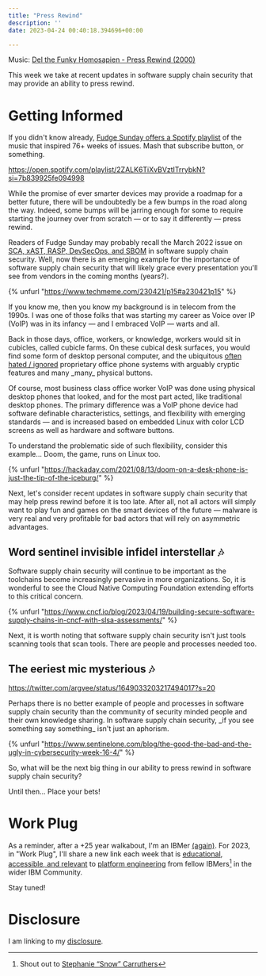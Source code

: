 ```yaml
---
title: "Press Rewind"
description: ''
date: 2023-04-24 00:40:18.394696+00:00

---
```


 

Music: [Del the Funky Homosapien - Press Rewind (2000)](https://www.youtube.com/watch?v=Y9lWPxI2zCc)

This week we take at recent updates in software supply chain security that may provide an ability to press rewind.

# Getting Informed

If you didn't know already, [Fudge Sunday offers a Spotify playlist](https://open.spotify.com/playlist/2ZALK6TiXvBVztITrrybkN?si=7b839925fe094998) of the music that inspired 76+ weeks of issues. Mash that subscribe button, or something.

https://open.spotify.com/playlist/2ZALK6TiXvBVztITrrybkN?si=7b839925fe094998

While the promise of ever smarter devices may provide a roadmap for a better future, there will be undoubtedly be a few bumps in the road along the way. Indeed, some bumps will be jarring enough for some to require starting the journey over from scratch — or to say it differently — press rewind.

Readers of Fudge Sunday may probably recall the March 2022 issue on [SCA, xAST, RASP, DevSecOps, and SBOM](https://fudge.org/archive/fudge-sunday-needle-in-a-fullstack/) in software supply chain security. Well, now there is an emerging example for the importance of software supply chain security that will likely grace every presentation you'll see from vendors in the coming months (years?).

{% unfurl "https://www.techmeme.com/230421/p15#a230421p15" %}

If you know me, then you know my background is in telecom from the 1990s. I was one of those folks that was starting my career as Voice over IP (VoIP) was in its infancy — and I embraced VoIP — warts and all.

Back in those days, office, workers, or knowledge, workers would sit in cubicles, called cubicle farms. On these cubical desk surfaces, you would find some form of desktop personal computer, and the ubiquitous [often hated / ignored](https://www.jwz.org/gruntle/phones.html) proprietary office phone systems with arguably cryptic features and many \_many\_ physical buttons.

Of course, most business class office worker VoIP was done using physical desktop phones that looked, and for the most part acted, like traditional desktop phones. The primary difference was a VoIP phone device had software definable characteristics, settings, and flexibility with emerging standards — and is increased based on embedded Linux with color LCD screens as well as hardware and software buttons.

To understand the problematic side of such flexibility, consider this example... Doom, the game, runs on Linux too.

{% unfurl "https://hackaday.com/2021/08/13/doom-on-a-desk-phone-is-just-the-tip-of-the-iceburg/" %}

Next, let's consider recent updates in software supply chain security that may help press rewind before it is too late. After all, not all actors will simply want to play fun and games on the smart devices of the future — malware is very real and very profitable for bad actors that will rely on asymmetric advantages.

## Word sentinel invisible infidel interstellar 🎶

Software supply chain security will continue to be important as the toolchains become increasingly pervasive in more organizations. So, it is wonderful to see the Cloud Native Computing Foundation extending efforts to this critical concern.

{% unfurl "https://www.cncf.io/blog/2023/04/19/building-secure-software-supply-chains-in-cncf-with-slsa-assessments/" %}

Next, it is worth noting that software supply chain security isn't just tools scanning tools that scan tools. There are people and processes needed too. 

## The eeriest mic mysterious 🎶

https://twitter.com/argvee/status/1649033203217494017?s=20

Perhaps there is no better example of people and processes in software supply chain security than the community of security minded people and their own knowledge sharing. In software supply chain security, \_if you see something say something\_ isn't just an aphorism.

{% unfurl "https://www.sentinelone.com/blog/the-good-the-bad-and-the-ugly-in-cybersecurity-week-16-4/" %}

So, what will be the next big thing in our ability to press rewind in software supply chain security?

Until then… Place your bets!

# Work Plug

As a reminder, after a +25 year walkabout, I'm an IBMer [(again)](https://jaycuthrell.com/about/). For 2023, in "Work Plug", I'll share a new link each week that is [educational, accessible, and relevant](https://www.youtube.com/watch?v=cxYlEQtJDE8) to [platform engineering](https://www.ibm.com/consulting/platform-engineering-services) from fellow IBMers[^IBMer] in the wider IBM Community.

Stay tuned! 

# Disclosure

I am linking to my [disclosure](https://jaycuthrell.com/disclosure/).
 
[^IBMer]: Shout out to [Stephanie “Snow” Carruthers](https://www.linkedin.com/in/stephanie-carruthers/)


